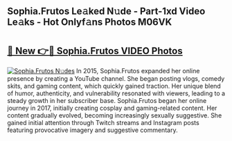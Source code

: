 ## Sophia.Frutos Le𝚊ked N𝚞de - Part-1xd Video Le𝚊ks - Hot Onlyf𝚊ns Photos M06VK

# <h2><a href="http://ac10280.deff.icu/?id=Sophia.Frutos">🔗 New 👉🔴 Sophia.Frutos VIDEO Photos</a></h2>

[![Sophia.Frutos N𝚞des](https://i.imgur.com/rIISA9y.gif)](http://ac10280.deff.icu/?id=Sophia.Frutos)
In 2015, Sophia.Frutos expanded her online presence by creating a YouTube channel. She began posting vlogs, comedy skits, and gaming content, which quickly gained traction. Her unique blend of humor, authenticity, and vulnerability resonated with viewers, leading to a steady growth in her subscriber base. Sophia.Frutos began her online journey in 2017, initially creating cosplay and gaming-related content. Her content gradually evolved, becoming increasingly sexually suggestive. She gained initial attention through Twitch streams and Instagram posts featuring provocative imagery and suggestive commentary.
